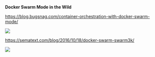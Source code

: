 **Docker Swarm Mode in the Wild**

https://blog.bugsnag.com/container-orchestration-with-docker-swarm-mode/

<img src="https://itjumpstart.files.wordpress.com/2016/12/bugsnag.png">

https://sematext.com/blog/2016/10/18/docker-swarm-swarm3k/

<img src="https://itjumpstart.files.wordpress.com/2016/12/sematext-logo-250-45.png">

